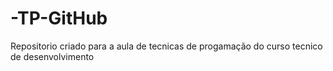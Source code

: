 # -TP-GitHub
Repositorio criado para a aula de tecnicas de progamação do curso tecnico de desenvolvimento
